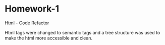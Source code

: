 # Homework-1
Html - Code Refactor 

Html tags were changed to semantic tags and a tree structure was used to make the html more accessible and clean. 

